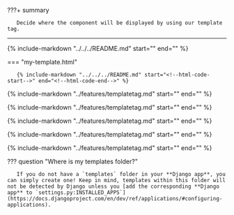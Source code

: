 ???+ summary

       Decide where the component will be displayed by using our template tag.

---

{% include-markdown "../../../README.md" start="<!--html-header-start-->" end="<!--html-header-end-->" %}

=== "my-template.html"

       {% include-markdown "../../../README.md" start="<!--html-code-start-->" end="<!--html-code-end-->" %}

{% include-markdown "../features/templatetag.md" start="<!--context-start-->" end="<!--context-end-->" %}

{% include-markdown "../features/templatetag.md" start="<!--kwarg-start-->" end="<!--kwarg-end-->" %}

{% include-markdown "../features/templatetag.md" start="<!--multiple-components-start-->" end="<!--multiple-components-end-->" %}

{% include-markdown "../features/templatetag.md" start="<!--kwargs-start-->" end="<!--kwargs-end-->" %}

{% include-markdown "../features/templatetag.md" start="<!--tags-start-->" end="<!--tags-end-->" %}

??? question "Where is my templates folder?"

       If you do not have a `templates` folder in your **Django app**, you can simply create one! Keep in mind, templates within this folder will not be detected by Django unless you [add the corresponding **Django app** to `settings.py:INSTALLED_APPS`](https://docs.djangoproject.com/en/dev/ref/applications/#configuring-applications).

